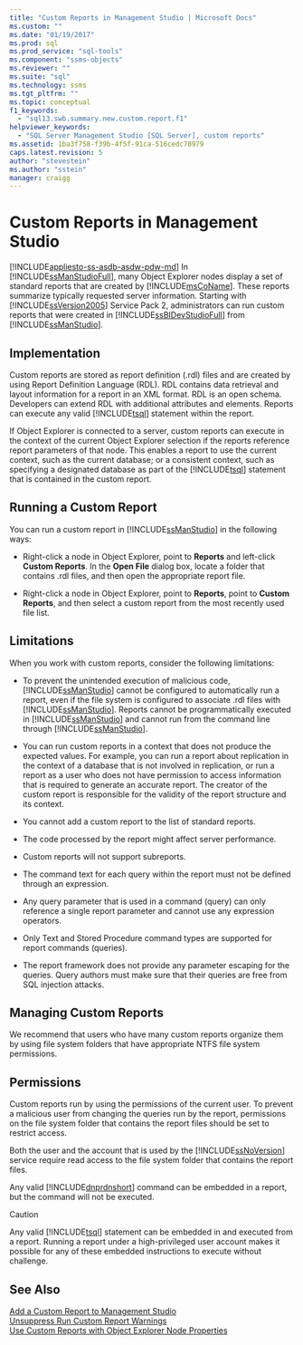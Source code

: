```yaml
---
title: "Custom Reports in Management Studio | Microsoft Docs"
ms.custom: ""
ms.date: "01/19/2017"
ms.prod: sql
ms.prod_service: "sql-tools"
ms.component: "ssms-objects"
ms.reviewer: ""
ms.suite: "sql"
ms.technology: ssms
ms.tgt_pltfrm: ""
ms.topic: conceptual
f1_keywords: 
  - "sql13.swb.summary.new.custom.report.f1"
helpviewer_keywords: 
  - "SQL Server Management Studio [SQL Server], custom reports"
ms.assetid: 1ba3f758-f39b-4f5f-91ca-516cedc78979
caps.latest.revision: 5
author: "stevestein"
ms.author: "sstein"
manager: craigg
---
```

# Custom Reports in Management Studio
[!INCLUDE[appliesto-ss-asdb-asdw-pdw-md](../../includes/appliesto-ss-asdb-asdw-pdw-md.md)]
In [!INCLUDE[ssManStudioFull](../../includes/ssmanstudiofull-md.md)], many Object Explorer nodes display a set of standard reports that are created by [!INCLUDE[msCoName](../../includes/msconame_md.md)]. These reports summarize typically requested server information. Starting with [!INCLUDE[ssVersion2005](../../includes/ssversion2005-md.md)] Service Pack 2, administrators can run custom reports that were created in [!INCLUDE[ssBIDevStudioFull](../../includes/ssbidevstudiofull_md.md)] from [!INCLUDE[ssManStudio](../../includes/ssmanstudio-md.md)].  
  
## Implementation  
Custom reports are stored as report definition (.rdl) files and are created by using Report Definition Language (RDL). RDL contains data retrieval and layout information for a report in an XML format. RDL is an open schema. Developers can extend RDL with additional attributes and elements. Reports can execute any valid [!INCLUDE[tsql](../../includes/tsql-md.md)] statement within the report.  
  
If Object Explorer is connected to a server, custom reports can execute in the context of the current Object Explorer selection if the reports reference report parameters of that node. This enables a report to use the current context, such as the current database; or a consistent context, such as specifying a designated database as part of the [!INCLUDE[tsql](../../includes/tsql-md.md)] statement that is contained in the custom report.  
  
## Running a Custom Report  
You can run a custom report in [!INCLUDE[ssManStudio](../../includes/ssmanstudio-md.md)] in the following ways:  
  
-   Right-click a node in Object Explorer, point to **Reports** and left-click **Custom Reports**. In the **Open File** dialog box, locate a folder that contains .rdl files, and then open the appropriate report file.  
  
-   Right-click a node in Object Explorer, point to **Reports**, point to **Custom Reports**, and then select a custom report from the most recently used file list.  
  
## Limitations  
When you work with custom reports, consider the following limitations:  
  
-   To prevent the unintended execution of malicious code, [!INCLUDE[ssManStudio](../../includes/ssmanstudio-md.md)] cannot be configured to automatically run a report, even if the file system is configured to associate .rdl files with [!INCLUDE[ssManStudio](../../includes/ssmanstudio-md.md)]. Reports cannot be programmatically executed in [!INCLUDE[ssManStudio](../../includes/ssmanstudio-md.md)] and cannot run from the command line through [!INCLUDE[ssManStudio](../../includes/ssmanstudio-md.md)].  
  
-   You can run custom reports in a context that does not produce the expected values. For example, you can run a report about replication in the context of a database that is not involved in replication, or run a report as a user who does not have permission to access information that is required to generate an accurate report. The creator of the custom report is responsible for the validity of the report structure and its context.  
  
-   You cannot add a custom report to the list of standard reports.  
  
-   The code processed by the report might affect server performance.  
  
-   Custom reports will not support subreports.  
  
-   The command text for each query within the report must not be defined through an expression.  
  
-   Any query parameter that is used in a command (query) can only reference a single report parameter and cannot use any expression operators.  
  
-   Only Text and Stored Procedure command types are supported for report commands (queries).  
  
-   The report framework does not provide any parameter escaping for the queries. Query authors must make sure that their queries are free from SQL injection attacks.  
  
## Managing Custom Reports  
We recommend that users who have many custom reports organize them by using file system folders that have appropriate NTFS file system permissions.  
  
## Permissions  
Custom reports run by using the permissions of the current user. To prevent a malicious user from changing the queries run by the report, permissions on the file system folder that contains the report files should be set to restrict access.  
  
Both the user and the account that is used by the [!INCLUDE[ssNoVersion](../../includes/ssnoversion-md.md)] service require read access to the file system folder that contains the report files.  
  
Any valid [!INCLUDE[dnprdnshort](../../includes/dnprdnshort_md.md)] command can be embedded in a report, but the command will not be executed.  
  
> [!CAUTION]  
> Any valid [!INCLUDE[tsql](../../includes/tsql-md.md)] statement can be embedded in and executed from a report. Running a report under a high-privileged user account makes it possible for any of these embedded instructions to execute without challenge.  
  

  
## See Also  
[Add a Custom Report to Management Studio](../../ssms/object/add-a-custom-report-to-management-studio.md)  
[Unsuppress Run Custom Report Warnings](../../ssms/object/unsuppress-run-custom-report-warnings.md)  
[Use Custom Reports with Object Explorer Node Properties](../../ssms/object/use-custom-reports-with-object-explorer-node-properties.md)  
  
